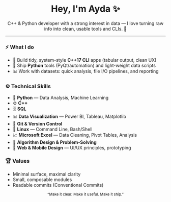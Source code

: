 <h1 align="center">Hey, I'm Ayda ✨</h1>
<p align="center">
  C++ & Python developer with a strong interest in data — I love turning raw info into clean, usable tools and CLIs. 🚀
</p>

---

### ⚡ What I do
- 🧩 Build tidy, system-style **C++17 CLI** apps (tabular output, clean UX)
- 🐍 Ship **Python** tools (PyQt/automation) and light-weight data scripts
- 📊 Work with datasets: quick analysis, file I/O pipelines, and reporting


### ⚙️ Technical Skills
- 🐍 **Python** — Data Analysis, Machine Learning
- ⚙️ **C++**
- 🗄️ **SQL**
- 📊 **Data Visualization** — Power BI, Tableau, Matplotlib
- 🌱 **Git & Version Control**
- 🐧 **Linux** — Command Line, Bash/Shell
- 📈 **Microsoft Excel** — Data Cleaning, Pivot Tables, Analysis
- 🧩 **Algorithm Design & Problem-Solving**
- 🎨 **Web & Mobile Design** — UI/UX principles, prototyping


### 🏆 Values
- Minimal surface, maximal clarity  
- Small, composable modules  
- Readable commits (Conventional Commits)


<p align="center">
  <sub>“Make it clear. Make it useful. Make it ship.”</sub>
</p>
